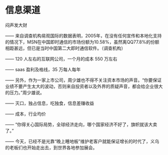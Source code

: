 # 信息渠道

闷声发大财

——
来自调查机构易观国际的数据表明，2005年，在没有任何宣传和本地化支持的情况下，MSN在中国即时通信的市场份额为10.58%，虽然离QQ77.8%的份额相距甚远，但已是当时中国第二大即时通信软件。（调查机构）

——
120 人左右的互联网公司，一个月的成本 550 万左右

——
saas 盈利及格线，35 万每人每年

——
另外，作为一家上市公司，周少雄也不得不关注资本市场的声音。“你要保证业绩不要产生太大的波动，否则来自投资者以及外界的质疑声音，都会给企业很大的压力。”周少雄说。

——
灭口，独占信息，吃独食，信息差赚收益

——
成本，行业均价

——
“你得关心国际局势，全球经济走向，哪个国家经济不好了，旗帜就该大卖了。”

——
今天，已经不是光靠“晚上睡地板”维护老客户就能保证增长的时代了，义乌的老板们也开始走出去，到世界各地参加展会。
